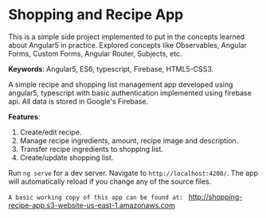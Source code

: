 # Shopping and Recipe App

This is a simple side project implemented to put in the concepts learned about Angular5 in practice. Explored concepts like Observables, Angular Forms, Custom Forms, Angular Router, Subjects, etc.

**Keywords**: Angular5, ES6, typescript, Firebase, HTML5-CSS3.

A simple recipe and shopping list management app developed using angular5, typescript with basic authentication implemented using firebase api. All data is stored in Google's Firebase. 

**Features**:
1. Create/edit recipe.
2. Manage recipe ingredients, amount, recipe image and description.
3. Transfer recipe ingredients to shopping list.
4. Create/update shopping list.

Run `ng serve` for a dev server. Navigate to `http://localhost:4200/`. The app will automatically reload if you change any of the source files.

`A basic working copy of this app can be found at: ` http://shopping-recipe-app.s3-website-us-east-1.amazonaws.com 
